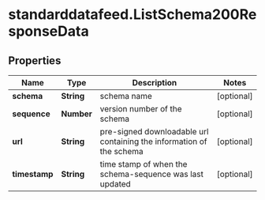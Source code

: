 # standarddatafeed.ListSchema200ResponseData

## Properties

Name | Type | Description | Notes
------------ | ------------- | ------------- | -------------
**schema** | **String** | schema name | [optional] 
**sequence** | **Number** | version number of the schema | [optional] 
**url** | **String** | pre-signed downloadable url containing the information of the schema | [optional] 
**timestamp** | **String** | time stamp of when the schema-sequence was last updated | [optional] 


